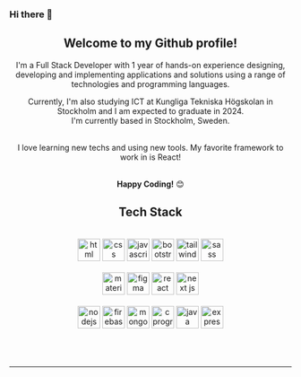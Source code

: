 ### Hi there 👋


<!--
**amnanoc/amnanoc** is a ✨ _special_ ✨ repository because its `README.md` (this file) appears on your GitHub profile.

Here are some ideas to get you started:

- 🔭 I’m currently working on ...
- 🌱 I’m currently learning ...
- 👯 I’m looking to collaborate on ...
- 🤔 I’m looking for help with ...
- 💬 Ask me about ...
- 📫 How to reach me: ...
- 😄 Pronouns: ...
- ⚡ Fun fact: ...
-->

<div align="center">
<h2>Welcome to my Github profile!</h2>

I'm a Full Stack Developer with 1 year of hands-on experience designing, developing and implementing applications and solutions using a range of technologies and programming languages.
  
Currently, I'm also studying ICT at Kungliga Tekniska Högskolan in Stockholm and I am expected to graduate in 2024.
<br />
I'm currently based in Stockholm, Sweden.

<br />
I love learning new techs and using new tools. My favorite framework to work in is React!
<br />
<br />

**Happy Coding!** 😊

</div>

<div align="center">

## Tech Stack

<br />
<a margin="10" href="https://developer.mozilla.org/en-US/docs/Web/HTML" target="_blank"><img margin="10px" height="40" alt="html"></a>
<a margin="10" href="https://developer.mozilla.org/en-US/docs/Web/CSS" target="_blank"><img margin="10px" height="40" alt="css"></a>
<a margin="10" href="https://developer.mozilla.org/en-US/docs/Web/JavaScript" target="_blank"><img margin="10px" height="40" alt="javascript"></a>
<a margin="10" href="https://getbootstrap.com" target="_blank"><img margin="10px" height="40" alt="bootstrap"></a>
<a margin="10" href="https://tailwindcss.com" target="_blank"><img margin="10px" height="40" alt="tailwind"></a>
<a margin="10" href="https://sass-lang.com" target="_blank"><img margin="10px" height="40" alt="sass"></a>
<br />
<br />
<a margin="10" href="https://mui.com" target="_blank"><img margin="10px" height="40" alt="material ui"></a>
<a margin="10" href="https://figma.com" target="_blank"><img margin="10px" height="40" alt="figma"></a>
<a margin="10" href="https://reactjs.org" target="_blank"><img margin="10px" height="40" alt="react"></a>
<a margin="10" href="https://nextjs.org" target="_blank"><img margin="10px" height="40" alt="next js"></a>
<br />
<br />
<a margin="10" href="https://nodejs.org" target="_blank"><img margin="10px" height="40" alt="nodejs"></a>
<a margin="10" href="https://firebase.google.com" target="_blank"><img margin="10px" height="40" alt="firebase"></a>
<a margin="10" href="https://mongodb.com" target="_blank"><img margin="10px" height="40" alt="mongodb"></a>
<a margin="10" href="https://devdocs.io/c/" target="_blank"><img margin="10px" height="40" alt="c programming"></a>
<a margin="10" href="https://devdocs.io/java/" target="_blank"><img margin="10px" height="40" alt="java programming"></a>
<a margin="10" href="https://expressjs.com" target="_blank"><img margin="10px" height="40" alt="express"></a>
</div>
<br />
<br />

<div align="center">
<br />

---


